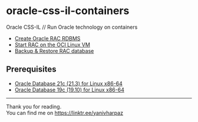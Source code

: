 # oracle-css-il-containers
Oracle CSS-IL // Run Oracle technology on containers



- [Create Oracle RAC RDBMS](RAC.md)
- [Start RAC on the OCI Linux VM](start-rac-commands.md)
- [Backup & Restore RAC database](backup-restore-rac.md)

## Prerequisites

- [Oracle Database 21c (21.3) for Linux x86-64](https://www.oracle.com/database/technologies/oracle21c-linux-downloads.html)
- [Oracle Database 19c (19.10) for Linux x86-64](https://www.oracle.com/database/technologies/oracle19c-linux-downloads.html)


---

Thank you for reading.  
You can find me on https://linktr.ee/yanivharpaz  

